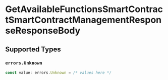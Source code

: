 # GetAvailableFunctionsSmartContractSmartContractManagementResponseResponseBody


## Supported Types

### `errors.Unknown`

```typescript
const value: errors.Unknown = /* values here */
```

